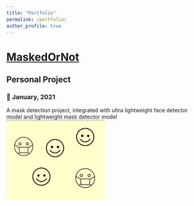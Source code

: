 ```yaml
---
title: "Portfolio"
permalink: /portfolio/
author_profile: true
---
```



# [MaskedOrNot](https://github.com/mehreen-r6234/MaskedOrNot)
## Personal Project
### 📅 January, 2021


<p>A mask detection project, integrated with ultra lightweight face detector model and lightweight mask detector model<br/><img src='/images/face-detection.png'></p>

